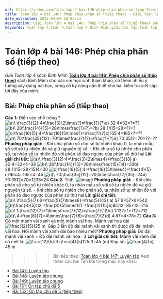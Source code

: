 ```yaml
---
url: https://vndoc.com/toan-lop-4-bai-146-phep-chia-phan-so-tiep-theo-336925
title: Toán lớp 4 bài 146: Phép chia phân số (tiếp theo) - Giải Toán lớp 4 sách Bình Minh - VnDoc.com
date_extracted: 2025-04-09 10:03:11
description: Giải Toán lớp 4 bài 146: Phép chia phân số (tiếp theo) sách Bình Minh có hướng dẫn giải chi tiết các câu hỏi trong SGK Toán lớp 4 Bình Minh.
keywords: toán lớp 4,toán 4,toán lớp 4 Bình Minh,giải bài tập toán lớp 4 Bình Minh,giải toán lớp 4 Bình Minh,toán lớp 4 sách Bình Minh,toán 4 Bình Minh,giải sách toán lớp 4 Bình Minh,Toán lớp 4 Bài 146 Phép chia phân số (tiếp theo),giải toán 4 bài 146
---
```


# Toán lớp 4 bài 146: Phép chia phân số \(tiếp theo\)
_Giải Toán lớp 4 sách Bình Minh_
[**Toán lớp 4 bài 146: Phép chia phân số \(tiếp theo\)**](<https://vndoc.com/toan-lop-4-bai-146-phep-chia-phan-so-tiep-theo-336925>) sách Bình Minh cho các em học sinh tham khảo, có thêm nhiều ý tưởng xây dựng bài học, củng cố kỹ năng cần thiết cho bài kiểm tra viết sắp tới đây của mình.
## Bài: Phép chia phân số \(tiếp theo\)
**Câu 1:** Điền vào chỗ trống ?
![a\)\\ \\frac{3}{2}:4=\\frac{3}{2\\times?}=\\frac{?}{?}](https://i.vdoc.vn/data/image/blank.png)a\) 32:4=32×?=??
![b\)\\ 28:\\frac{14}{15}=28\\times\\frac{?}{?}=?](https://i.vdoc.vn/data/image/blank.png)b\) 28:1415=28×??=?
![c\)\\frac{16}{5}:4=\\frac{16}{5\\times?}=\\frac{?}{?}](https://i.vdoc.vn/data/image/blank.png)c\)165:4=165×?=??
![d\)\\ 70:\\frac{35}{12}=70\\times\\frac{?}{?}=\\frac{?}{?}](https://i.vdoc.vn/data/image/blank.png)d\) 70:3512=70×??=??
**Phương pháp giải:**
\- Khi chia phân số cho số tự nhiên khác 0, ta nhân mẫu số với số tự nhiên đó và giữ nguyên tử số.
\- Khi chia số tự nhiên cho phân số, ta nhân số tự nhiên đó với phân số đảo ngược của phân số thứ hai
**Lời giải chi tiết:**
![a\)\\ \\frac{3}{2}:4=\\frac{3}{2\\times4}=\\frac{3}{8}](https://i.vdoc.vn/data/image/blank.png) a\) 32:4=32×4=38
![b\)\\ 28:\\frac{14}{15}=28\\times\\frac{15}{14}=30](https://i.vdoc.vn/data/image/blank.png)b\) 28:1415=28×1514=30
![c\)\\frac{16}{5}:4=\\frac{16}{5\\times4}=\\frac{4}{5}](https://i.vdoc.vn/data/image/blank.png)c\)165:4=165×4=45
![d\)\\ 70:\\frac{35}{12}=70\\times\\frac{12}{35}=24](https://i.vdoc.vn/data/image/blank.png)d\) 70:3512=70×1235=24
**Câu 2:** Tính.
![image](https://i.vdoc.vn/data/image/2025/02/23/20-9-1.png)
**Phương pháp giải:**
\- Khi chia phân số cho số tự nhiên khác 0, ta nhân mẫu số với số tự nhiên đó và giữ nguyên tử số.
\- Khi chia số tự nhiên cho phân số, ta nhân số tự nhiên đó với phân số đảo ngược của phân số thứ hai
**Lời giải chi tiết:**
![a\)\\ \\frac{5}{7}:6=\\frac{5}{7\\times6}=\\frac{5}{42}](https://i.vdoc.vn/data/image/blank.png) a\) 57:6=57×6=542
![b\)\\frac{8}{5}:12=\\frac{8}{5\\times12}=\\frac{2}{15}](https://i.vdoc.vn/data/image/blank.png)b\)85:12=85×12=215
![c\)\\ 1:\\frac{12}{7}=1\\times\\frac{7}{12}=\\frac{7}{12}](https://i.vdoc.vn/data/image/blank.png)c\) 1:127=1×712=712
![d\)\\ 4:\\frac{8}{7}=4\\times\\frac{7}{8}=\\frac{7}{2}](https://i.vdoc.vn/data/image/blank.png)d\) 4:87=4×78=72
**Câu 3:** Có một mảnh vải xanh và một mảnh vải hoa. Mảnh vải hoa dài ![\\frac{12}{5}](https://i.vdoc.vn/data/image/blank.png)125 m. Gấp 3 lần độ dài mảnh vải xanh thì được độ dài mảnh vải hoa. Hỏi mảnh vải xanh dài bao nhiêu mét?
**Phương pháp giải:**
Độ dài mảnh vải xanh = Độ dài mảnh vải hoa : 3
**Lời giải chi tiết:**
Mảnh vải xanh dài số mét là:
![\\frac{12}{5}:3=\\frac{4}{5}](https://i.vdoc.vn/data/image/blank.png)125:3=45 \(m\)
Đáp số: ![\\frac{4}{5}](https://i.vdoc.vn/data/image/blank.png)45 m
>>>> Bài tiếp theo: [Toán lớp 4 bài 147: Luyện tập](<https://vndoc.com/toan-lop-4-bai-147-luyen-tap-336928>)
Xem thêm các bài Tìm bài trong mục này khác:
  * [Bài 147: Luyện tập](</toan-lop-4-bai-147-luyen-tap-336928>)
  * [Bài 148: Luyện tập chung](</toan-lop-4-bai-148-luyen-tap-chung-336929>)
  * [Bài 149: Luyện tập chung](</toan-lop-4-bai-149-luyen-tap-chung-336931>)
  * [Bài 151: Ôn tập chủ đề 5](</toan-lop-4-bai-151-on-tap-chu-de-5-336933>)
  * [Bài 152: Ôn tập chủ đề 5 \(tiếp theo\)](</toan-lop-4-bai-152-on-tap-chu-de-5-tiep-theo-336935>)

